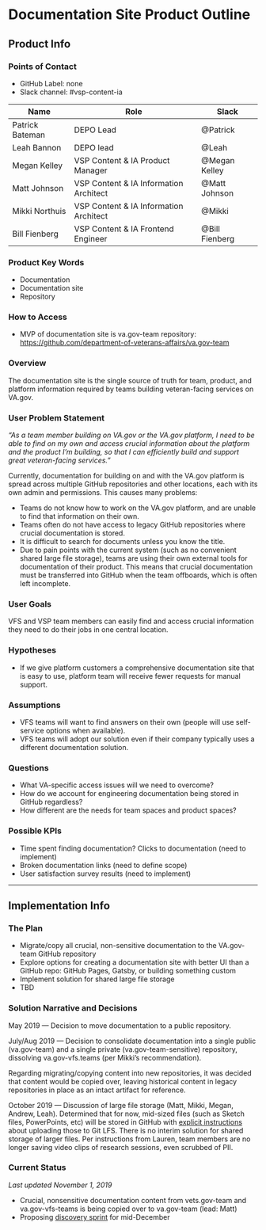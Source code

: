 
# Documentation Site Product Outline
## Product Info
### Points of Contact
- GitHub Label: none
- Slack channel: #vsp-content-ia

|Name|Role|Slack|
|----|----|-----|
|Patrick Bateman | DEPO Lead| @Patrick |
|Leah Bannon | DEPO lead| @Leah|
|Megan Kelley | VSP Content & IA Product Manager| @Megan Kelley|
|Matt Johnson | VSP Content & IA Information Architect | @Matt Johnson|
|Mikki Northuis | VSP Content & IA Information Architect |@Mikki|
|Bill Fienberg | VSP Content & IA Frontend Engineer | @Bill Fienberg|

### Product Key Words
- Documentation
- Documentation site
- Repository 

### How to Access
- MVP of documentation site is va.gov-team repository: https://github.com/department-of-veterans-affairs/va.gov-team

### Overview
The documentation site is the single source of truth for team, product, and platform information required by teams building veteran-facing services on VA.gov. 

### User Problem Statement 
_“As a team member building on VA.gov or the VA.gov platform, I need to be able to find on my own and access crucial information about the platform and the product I’m building, so that I can efficiently build and support great veteran-facing services.”_

Currently, documentation for building on and with the VA.gov platform is spread across multiple GitHub repositories and other locations, each with its own admin and permissions. This causes many problems: 
- Teams do not know how to work on the VA.gov platform, and are unable to find that information on their own. 
- Teams often do not have access to legacy GitHub repositories where crucial documentation is stored.
- It is difficult to search for documents unless you know the title.
- Due to pain points with the current system (such as no convenient shared large file storage), teams are using their own external tools for documentation of their product. This means that crucial documentation must be transferred into GitHub when the team offboards, which is often left incomplete.

### User Goals
VFS and VSP team members can easily find and access crucial information they need to do their jobs in one central location.

### Hypotheses
- If we give platform customers a comprehensive documentation site that is easy to use, platform team will receive fewer requests for manual support.

### Assumptions
- VFS teams will want to find answers on their own (people will use self-service options when available).
- VFS teams will adopt our solution even if their company typically uses a different documentation solution.

### Questions
- What VA-specific access issues will we need to overcome?
- How do we account for engineering documentation being stored in GitHub regardless? 
- How different are the needs for team spaces and product spaces?

### Possible KPIs 
- Time spent finding documentation? Clicks to documentation (need to implement)
- Broken documentation links (need to define scope)
- User satisfaction survey results (need to implement)

---

## Implementation Info
### The Plan
- Migrate/copy all crucial, non-sensitive documentation to the VA.gov-team GitHub repository
- Explore options for creating a documentation site with better UI than a GitHub repo: GitHub Pages, Gatsby, or building something custom
- Implement solution for shared large file storage
- TBD

### Solution Narrative and Decisions

May 2019 — Decision to move documentation to a public repository.

July/Aug 2019 — Decision to consolidate documentation into a single public (va.gov-team) and a single private (va.gov-team-sensitive) repository, dissolving va.gov-vfs.teams (per Mikki’s recommendation).

Regarding migrating/copying content into new repositories, it was decided that content would be copied over, leaving historical content in legacy repositories in place as an intact artifact for reference. 

October 2019 — Discussion of large file storage (Matt, Mikki, Megan, Andrew, Leah). Determined that for now, mid-sized files (such as Sketch files, PowerPoints, etc) will be stored in GitHub with [explicit instructions](https://github.com/department-of-veterans-affairs/va.gov-team/blob/master/platform/working-with-vsp/onboarding/repo-guidelines.md#file-storage-and-large-files) about uploading those to Git LFS. There is no interim solution for shared storage of larger files. Per instructions from Lauren, team members are no longer saving video clips of research sessions, even scrubbed of PII.

### Current Status 
_Last updated November 1, 2019_
- Crucial, nonsensitive documentation content from vets.gov-team and va.gov-vfs-teams is being copied over to va.gov-team (lead: Matt)
- Proposing [discovery sprint](https://app.zenhub.com/workspaces/vsp-5cedc9cce6e3335dc5a49fc4/issues/department-of-veterans-affairs/va.gov-team/2227) for mid-December

